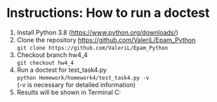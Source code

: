 # Instructions: How to run a doctest

1. Install Python 3.8 (https://www.python.org/downloads/)
2. Clone the repository https://github.com/ValeriL/Epam_Python \
    `git clone https://github.com/ValeriL/Epam_Python`
3. Checkout branch hw4_4 \
    `git checkout hw4_4`
4. Run a doctest for test_task4.py \
    `python Homework/homework4/test_task4.py -v` \
    (-v is necessary for detailed information)
5. Results will be shown in Terminal C:
